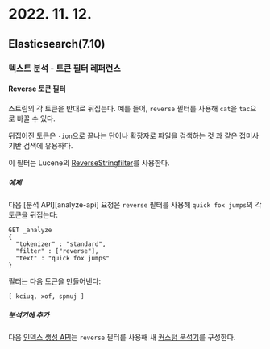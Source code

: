 # 2022. 11. 12.

## Elasticsearch(7.10)

### 텍스트 분석 - 토큰 필터 레퍼런스

#### Reverse 토큰 필터

스트림의 각 토큰을 반대로 뒤집는다. 예를 들어, `reverse` 필터를 사용해 `cat`을 `tac`으로 바꿀 수 있다.

뒤집어진 토큰은 `-ion`으로 끝나는 단어나 확장자로 파일을 검색하는 것 과 같은 접미사 기반 검색에 유용하다.

이 필터는 Lucene의 [ReverseStringfilter][lucene-reverse-string-filter]를 사용한다.

##### 예제

다음 [분석 API][analyze-api] 요청은 `reverse` 필터를 사용해 `quick fox jumps`의 각 토큰을 뒤집는다:

```http
GET _analyze
{
  "tokenizer" : "standard",
  "filter" : ["reverse"],
  "text" : "quick fox jumps"
}
```

필터는 다음 토큰을 만들어낸다:

```
[ kciuq, xof, spmuj ]
```

##### 분석기에 추가

다음 [인덱스 생성 API][create-index-api]는 `reverse` 필터를 사용해 새 [커스텀 분석기][custom-analyzer]를 구성한다.



[lucene-reverse-string-filter]: https://lucene.apache.org/core/8_7_0/analyzers-common/org/apache/lucene/analysis/reverse/ReverseStringFilter.html
[create-index-api]: https://www.elastic.co/guide/en/elasticsearch/reference/7.10/indices-create-index.html
[custom-analyzer]: https://www.elastic.co/guide/en/elasticsearch/reference/7.10/analysis-custom-analyzer.html